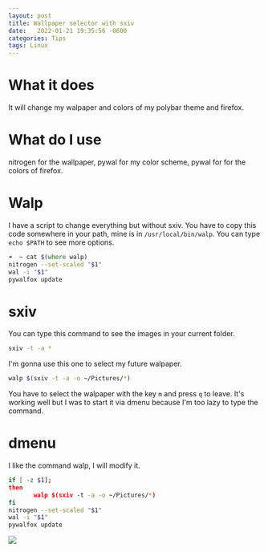 ```yaml
---
layout: post
title: Wallpaper selector with sxiv
date:   2022-01-21 19:35:56 -0600
categories: Tips
tags: Linux
---
```

# What it does

It will change my walpaper and colors of my polybar theme and firefox.

# What do I use

nitrogen for the wallpaper,
pywal for my color scheme,
pywal for for the colors of firefox.

# Walp
I have a script to change everything but without sxiv.
You have to copy this code somewhere in your path, mine is in `/usr/local/bin/walp`.
You can type `echo $PATH` to see more options.

```zsh
➜  ~ cat $(where walp)
nitrogen --set-scaled "$1"
wal -i "$1"
pywalfox update
```
# sxiv

You can type this command to see the images in your current folder.
```zsh
sxiv -t -a * 
```
I'm gonna use this one to select my future walpaper.

```zsh
walp $(sxiv -t -a -o ~/Pictures/*)
```
You have to select the walpaper with the key `m` and press `q` to leave.
It's working well but I was to start it via dmenu because I'm too lazy to type the command.

# dmenu

I like the command walp, I will modify it.
```zsh
if [ -z $1];
then
       walp $(sxiv -t -a -o ~/Pictures/*)
fi 
nitrogen --set-scaled "$1"
wal -i "$1"
pywalfox update
```
![](https://i.ibb.co/MsCcW1c/test3-1.gif)


